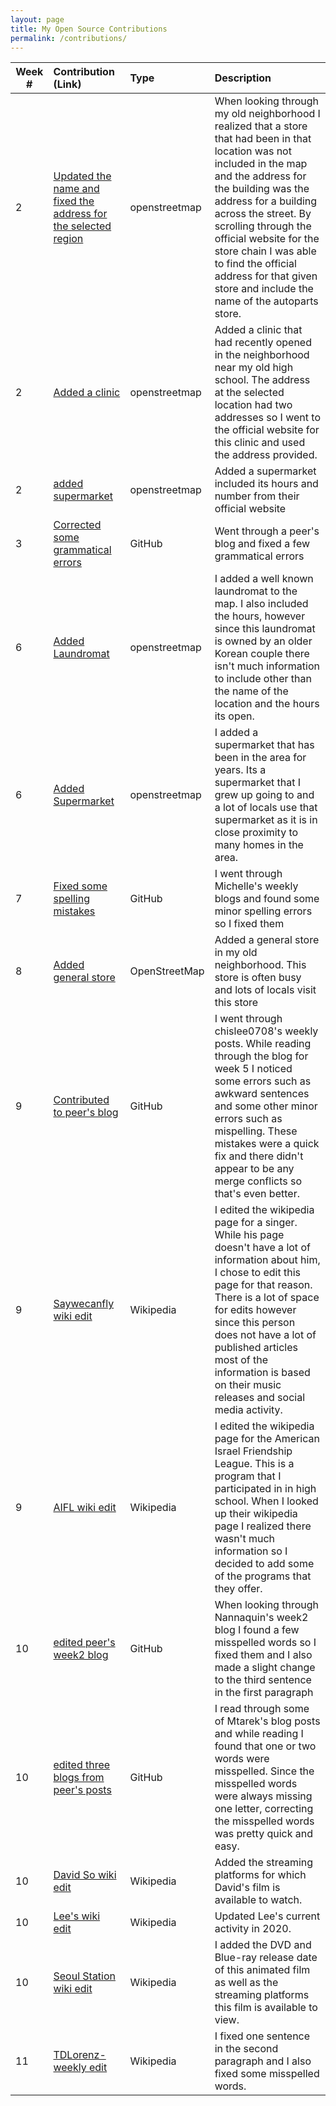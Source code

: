 ```yaml
---
layout: page
title: My Open Source Contributions
permalink: /contributions/
---
```


<!--
The first column, Contribution, must be a hyperlink to the actual contribution,
such as the Wikipedia edit or pull request, etc., with a suitable name.
Type of the contribution should be "Wikipedia edit", "OpenStreet Map feature",
"Project Documentation", "Project Code", "Blog Edit", etc.

The Description should include a brief summary of what you did.

Replace the first row below with your contribution and add new ones below it
following the same syntax.

-->





| Week #       | Contribution (Link)  | Type  | Description |
|---|:---|:---|:---|
|  2   | [Updated the name and fixed the address for the selected region](https://www.openstreetmap.org/changeset/81063467)    | openstreetmap|When looking through my old neighborhood I realized that a store that had been in that location was not included in the map and the address for the building was the address for a building across the street. By scrolling through the official website for the store chain I was able to find the official address for that given store and include the name of the autoparts store.|
|  2   | [Added a clinic](https://www.openstreetmap.org/changeset/81131767)    | openstreetmap| Added a clinic that had recently opened in the neighborhood near my old high school. The address at the selected location had two addresses so I went to the official website for this clinic and used the address provided. |
|  2   | [added supermarket](https://www.openstreetmap.org/changeset/81132625) | openstreetmap| Added a supermarket included its hours and number from their official website |
|  3  | [Corrected some grammatical errors](https://github.com/hunter-college-ossd-spr-2020/cchloet-weekly/pull/5) | GitHub| Went through a peer's blog and fixed a few grammatical errors | 
|  6  | [Added Laundromat](https://www.openstreetmap.org/changeset/82032924)    | openstreetmap| I added a well known laundromat to the map. I also included the hours, however since this laundromat is owned by an older Korean couple there isn't much information to include other than the name of the location and the hours its open.|
|  6  | [Added Supermarket](https://www.openstreetmap.org/changeset/82033849)    | openstreetmap| I added a supermarket that has been in the area for years. Its a supermarket that I grew up going to and a lot of locals use that supermarket as it is in close proximity to many homes in the area.|
|  7   | [Fixed some spelling mistakes](https://github.com/hunter-college-ossd-spr-2020/MichelleLucero-weekly/pull/4)    |  GitHub   |  I went through Michelle's weekly blogs and found some minor spelling errors so I fixed them   |
|  8   | [Added general store](https://www.openstreetmap.org/changeset/82500244)    |  OpenStreetMap   |  Added a general store in my old neighborhood. This store is often busy and lots of locals visit this store   |
|  9   | [Contributed to peer's blog](https://github.com/hunter-college-ossd-spr-2020/chislee0708-weekly/pull/6) |  GitHub  |  I went through chislee0708's weekly posts. While reading through the blog for week 5 I noticed some errors such as awkward sentences and some other minor errors such as mispelling. These mistakes were a quick fix and there didn't appear to be any merge conflicts so that's even better.|
|  9   | [Saywecanfly wiki edit](https://en.wikipedia.org/w/index.php?title=SayWeCanFly&oldid=947470100) |  Wikipedia  |  I edited the wikipedia page for a singer. While his page doesn't have a lot of information about him, I chose to edit this page for that reason. There is a lot of space for edits however since this person does not have a lot of published articles most of the information is based on their music releases and social media activity. |
|  9   | [AIFL wiki edit](https://en.wikipedia.org/wiki/Special:Contributions/JaiFlores) |  Wikipedia  |  I edited the wikipedia page for the American Israel Friendship League. This is a program that I participated in in high school. When I looked up their wikipedia page I realized there wasn't much information so I decided to add some of the programs that they offer. |
|  10   | [edited peer's week2 blog](https://github.com/hunter-college-ossd-spr-2020/Nannaquin-weekly/pull/3) |  GitHub  |  When looking through Nannaquin's week2 blog I found a few misspelled words so I fixed them and I also made a slight change to the third sentence in the first paragraph|
|  10   | [edited three blogs from peer's posts](https://github.com/hunter-college-ossd-spr-2020/Mtarek7900-weekly/pull/3) |  GitHub  |  I read through some of Mtarek's blog posts and while reading I found that one or two words were misspelled. Since the misspelled words were always missing one letter, correcting the misspelled words was pretty quick and easy.|
|  10   | [David So wiki edit](https://en.wikipedia.org/w/index.php?title=David_So&action=history) | Wikipedia  | Added the streaming platforms for which David's film is available to watch.|
|  10   | [Lee's wiki edit](https://en.wikipedia.org/w/index.php?title=Lee_Kwang-soo&action=history) | Wikipedia  | Updated Lee's current activity in 2020.|
|  10   | [Seoul Station wiki edit](https://en.wikipedia.org/w/index.php?title=Seoul_Station_(film)&action=history) | Wikipedia  | I added the DVD and Blue-ray release date of this animated film as well as the streaming platforms this film is available to view.|
|  11   | [TDLorenz-weekly edit](https://github.com/hunter-college-ossd-spr-2020/TDLorenz-weekly/pull/1) | Wikipedia  | I fixed one sentence in the second paragraph and I also fixed some misspelled words.|




